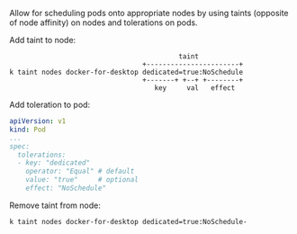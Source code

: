 
Allow for scheduling pods onto appropriate nodes by using taints (opposite of node affinity) on nodes and tolerations on pods.

Add taint to node:

```
                                          taint
                                 +-----------------------+
k taint nodes docker-for-desktop dedicated=true:NoSchedule
                                 +-------+ +--+ +--------+
                                    key     val   effect
```

Add toleration to pod:

```yaml
apiVersion: v1
kind: Pod
...
spec:
  tolerations:
  - key: "dedicated"
    operator: "Equal" # default
    value: "true"     # optional
    effect: "NoSchedule"
```

Remove taint from node:
```
k taint nodes docker-for-desktop dedicated=true:NoSchedule-
```
